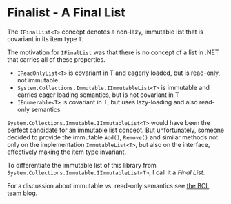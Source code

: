 Finalist - A Final List
========================


The `IFinalList<T>` concept denotes a non-lazy, immutable list that is covariant in its item type `T`.

The motivation for `IFinalList` was that there is no concept of a list in .NET that carries all of these properties.

- `IReadOnlyList<T>` is covariant in T and eagerly loaded, but is read-only, not immutable 
- `System.Collections.Immutable.IImmutableList<T>` is immutable and carries eager loading semantics, but is not covariant in T
- `IEnumerable<T>` is covariant in T, but uses lazy-loading and also read-only semantics

`System.Collections.Immutable.IImmutableList<T>` would have been the perfect candidate for an immutable list concept. But unfortunately, someone decided to provide the immutable `Add()`, `Remove()` and similar methods not only on the implementation `ImmutableList<T>`, but also on the interface, effectively making the item type invariant. 

To differentiate the immutable list of this library from `System.Collections.Immutable.IImmutableList<T>`, I call it a *Final List*. 

For a discussion about immutable vs. read-only semantics see [the BCL team blog](http://blogs.msdn.com/b/bclteam/archive/2012/12/18/preview-of-immutable-collections-released-on-nuget.aspx).


